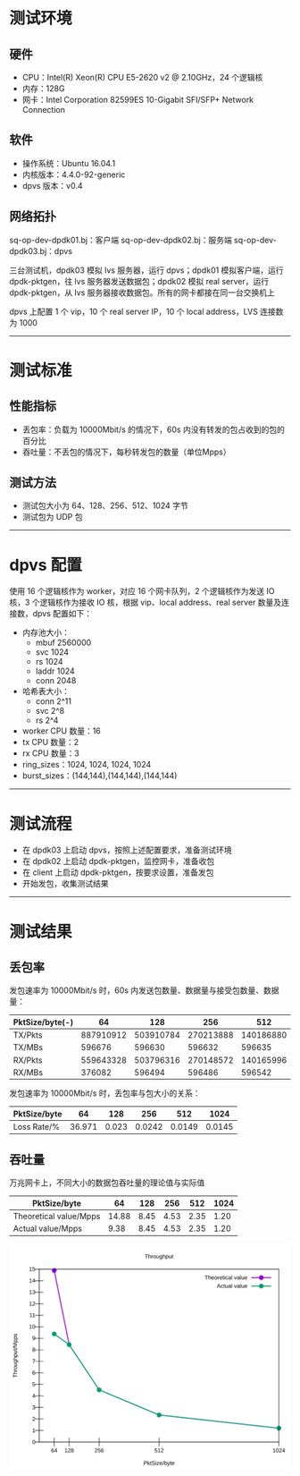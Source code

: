 
# 测试环境
## 硬件
- CPU：Intel(R) Xeon(R) CPU E5-2620 v2 @ 2.10GHz，24 个逻辑核
- 内存：128G
- 网卡：Intel Corporation 82599ES 10-Gigabit SFI/SFP+ Network Connection 


## 软件
- 操作系统：Ubuntu 16.04.1
- 内核版本：4.4.0-92-generic 
- dpvs 版本：v0.4

## 网络拓扑
sq-op-dev-dpdk01.bj：客户端
sq-op-dev-dpdk02.bj：服务端
sq-op-dev-dpdk03.bj：dpvs 

三台测试机，dpdk03 模拟 lvs 服务器，运行 dpvs；dpdk01 模拟客户端，运行 dpdk-pktgen，往 lvs 服务器发送数据包；dpdk02 模拟 real server，运行 dpdk-pktgen，从 lvs 服务器接收数据包。所有的网卡都接在同一台交换机上

dpvs 上配置 1 个 vip，10 个 real server IP，10 个 local address，LVS 连接数为 1000

- - - - -
# 测试标准
## 性能指标
- 丢包率：负载为 10000Mbit/s 的情况下，60s 内没有转发的包占收到的包的百分比
- 吞吐量：不丢包的情况下，每秒转发包的数量（单位Mpps）

## 测试方法
- 测试包大小为 64、128、256、512、1024 字节
- 测试包为 UDP 包

- - - - -
# dpvs 配置
使用 16 个逻辑核作为 worker，对应 16 个网卡队列，2 个逻辑核作为发送 IO 核，3 个逻辑核作为接收 IO 核，根据 vip、local address、real server 数量及连接数，dpvs 配置如下：
- 内存池大小：
    - mbuf 2560000
    - svc 1024
    - rs 1024
    - laddr 1024
    - conn 2048
- 哈希表大小：
    - conn 2^11
    - svc 2^8
    - rs 2^4
- worker CPU 数量：16
- tx CPU 数量：2
- rx CPU 数量：3
- ring_sizes：1024, 1024, 1024, 1024
- burst_sizes：(144,144),(144,144),(144,144)


- - - - -
# 测试流程
- 在 dpdk03  上启动 dpvs，按照上述配置要求，准备测试环境
- 在 dpdk02 上启动 dpdk-pktgen，监控网卡，准备收包
- 在 client 上启动 dpdk-pktgen，按要求设置，准备发包
- 开始发包，收集测试结果

- - - - -
# 测试结果
## 丢包率
发包速率为 10000Mbit/s 时，60s 内发送包数量、数据量与接受包数量、数据量：
 
| PktSize/byte(-)  	 |   64  	 |   128  	 |   256  	 |   512  	 |   1024	 |   
|----|----|----|----|----|----|
| TX/Pkts		 | 887910912	 | 503910784	 | 270213888	 | 140186880	 | 71427456	 |
| TX/MBs		 | 596676	 | 596630	 | 596632	 | 596635	 | 596562	 |
| RX/Pkts		 | 559643328	 | 503796316	 | 270148572	 | 140165996	 | 71417132	 |
| RX/MBs		 | 376082	 | 596494	 | 596486	 | 596542	 | 596468	 |

发包速率为 10000Mbit/s 时，丢包率与包大小的关系：

| PktSize/byte	 |   64	  |   128	 |   256	 |   512	 |   1024	 |
|----|----|----|----|----|----|
| Loss Rate/%  	 | 36.971 | 0.023	 | 0.0242	 | 0.0149	 | 0.0145	 |


## 吞吐量
万兆网卡上，不同大小的数据包吞吐量的理论值与实际值

| PktSize/byte		 |   64  	 |   128	 |   256	 |   512	 |   1024	 |
|----|----|----|----|----|----|
| Theoretical value/Mpps | 14.88	 | 8.45		 | 4.53		 | 2.35		 | 1.20		 |
| Actual value/Mpps	 | 9.38		 | 8.45		 | 4.53		 | 2.35		 | 1.20		 |

![](Throughput.svg)

